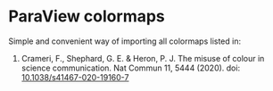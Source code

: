 # ParaView colormaps

Simple and convenient way of importing all colormaps listed in:

 1. Crameri, F., Shephard, G. E. & Heron, P. J. The misuse of colour in science
    communication. Nat Commun 11, 5444 (2020). doi:
    [10.1038/s41467-020-19160-7](https://doi.org/10.1038/s41467-020-19160-7)
